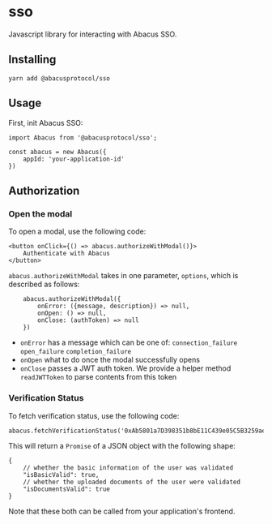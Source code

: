 # sso

Javascript library for interacting with Abacus SSO.

## Installing

```
yarn add @abacusprotocol/sso
```

## Usage

First, init Abacus SSO:

```
import Abacus from '@abacusprotocol/sso';

const abacus = new Abacus({
    appId: 'your-application-id'
})
```

## Authorization 
### Open the modal

To open a modal, use the following code:

```
<button onClick={() => abacus.authorizeWithModal()}>
    Authenticate with Abacus
</button>
```

`abacus.authorizeWithModal` takes in one parameter, `options`, which is described as follows:

```
    abacus.authorizeWithModal({
        onError: ({message, description}) => null,
        onOpen: () => null,
        onClose: (authToken) => null
    })
``` 

- `onError` has a message which can be one of: `connection_failure` `open_failure` `completion_failure`
- `onOpen` what to do once the modal successfully opens
- `onClose` passes a JWT auth token. We provide a helper method `readJWTToken` to parse contents from this token



### Verification Status

To fetch verification status, use the following code:

```
abacus.fetchVerificationStatus('0xAb5801a7D398351b8bE11C439e05C5B3259aeC9B');
```

This will return a `Promise` of a JSON object with the following shape:

```
{
    // whether the basic information of the user was validated
    "isBasicValid": true,
    // whether the uploaded documents of the user were validated
    "isDocumentsValid": true
}
```

Note that these both can be called from your application's frontend.
